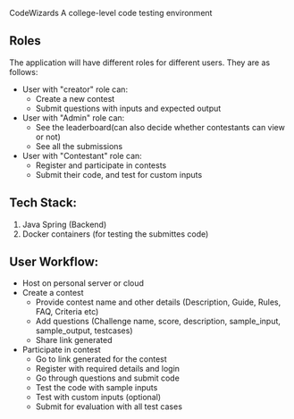 CodeWizards
A college-level code testing environment
## Roles
The application will have different roles for different users. They are as follows:
* User with "creator" role can:
  - Create a new contest
  - Submit questions with inputs and expected output
* User with "Admin" role can:
  - See the leaderboard(can also decide whether contestants can view or not)
  - See all the submissions
* User with "Contestant" role can:
  - Register and participate in contests
  - Submit their code, and test for custom inputs
## Tech Stack:
1. Java Spring (Backend)
2. Docker containers (for testing the submittes code)
## User Workflow:
* Host on personal server or cloud
* Create a contest
  - Provide contest name and other details (Description, Guide, Rules, FAQ, Criteria etc)
  - Add questions (Challenge name, score, description, sample_input, sample_output, testcases)
  - Share link generated
* Participate in contest
  - Go to link generated for the contest
  - Register with required details and login
  - Go through questions and submit code
  - Test the code with sample inputs
  - Test with custom inputs (optional)
  - Submit for evaluation with all test cases
